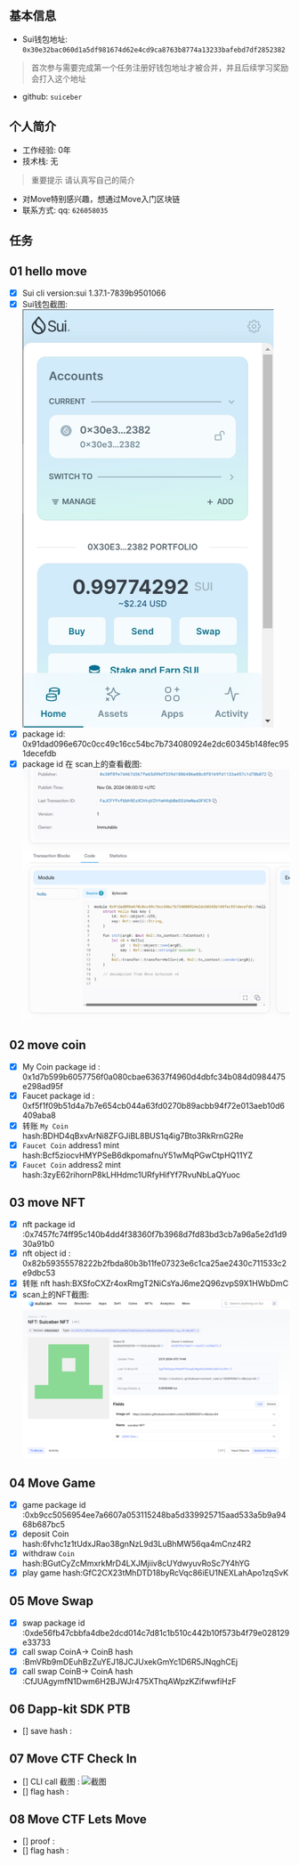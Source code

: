 ## 基本信息
- Sui钱包地址: `0x30e32bac060d1a5df981674d62e4cd9ca8763b8774a13233bafebd7df2852382`
> 首次参与需要完成第一个任务注册好钱包地址才被合并，并且后续学习奖励会打入这个地址
- github: `suiceber`

## 个人简介
- 工作经验: 0年
- 技术栈: 无
> 重要提示 请认真写自己的简介
- 对Move特别感兴趣，想通过Move入门区块链
- 联系方式: qq: `626058035` 

## 任务

##   01 hello move  
- [x] Sui cli version:sui 1.37.1-7839b9501066
- [x] Sui钱包截图: ![Sui钱包截图](./images/Sui钱包截图.png)
- [x] package id: 0x91dad096e670c0cc49c16cc54bc7b734080924e2dc60345b148fec951decefdb
- [x] package id 在 scan上的查看截图:![Scan截图](./images/Scan截图.png)

##   02 move coin
- [x] My Coin package id : 0x1d7b599b6057756f0a080cbae63637f4960d4dbfc34b084d0984475e298ad95f
- [X] Faucet package id : 0xf5f1f09b51d4a7b7e654cb044a63fd0270b89acbb94f72e013aeb10d6409aba8
- [x] 转账 `My Coin` hash:BDHD4qBxvArNi8ZFGJiBL8BUS1q4ig7Bto3RkRrnG2Re
- [X] `Faucet Coin` address1 mint hash:Bcf5ziocvHMYPSeB6dkpomafnuY51wMqPGwCtpHQ11YZ
- [X] `Faucet Coin` address2 mint hash:3zyE62rihornP8kLHHdmc1URfyHifYf7RvuNbLaQYuoc

##   03 move NFT
- [x] nft package id :0x7457fc74ff95c140b4dd4f38360f7b3968d7fd83bd3cb7a96a5e2d1d930a91b0
- [x] nft object id : 0x82b59355578222b2fbda80b3b11fe07323e6c1ca25ae2430c711533c2e9dbc53
- [x] 转账 nft  hash:BXSfoCXZr4oxRmgT2NiCsYaJ6me2Q96zvpS9X1HWbDmC
- [x] scan上的NFT截图:![Scan截图](./images/task3-Scan.png)

##   04 Move Game
- [x] game package id :0xb9cc5056954ee7a6607a053115248ba5d339925715aad533a5b9a9468b687bc5
- [x] deposit Coin hash:6fvhc1z1tUdxJRao38gnNzL9d3LuBhMW56qa4mCnz4R2
- [x] withdraw `Coin` hash:BGutCyZcMmxrkMrD4LXJMjiiv8cUYdwyuvRoSc7Y4hYG
- [x] play game hash:GfC2CX23tMhDTD18byRcVqc86iEU1NEXLahApo1zqSvK

##   05 Move Swap
- [x] swap package id :0xde56fb47cbbfa4dbe2dcd014c7d81c1b510c442b10f573b4f79e028129e33733
- [x] call swap CoinA-> CoinB  hash :BmVRb9mDEuhBzZuYEJ18JCJUxekGmYc1D6R5JNqghCEj
- [x] call swap CoinB-> CoinA  hash :CfJUAgymfN1Dwm6H2BJWJr475XThqAWpzKZifwwfiHzF

##   06 Dapp-kit SDK PTB
- [] save hash :

##   07 Move CTF Check In
- [] CLI call 截图 : ![截图](./images/你的图片地址)
- [] flag hash :

##   08 Move CTF Lets Move
- [] proof : 
- [] flag hash :
